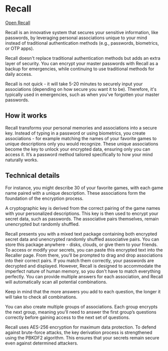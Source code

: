 # Recall

[Open Recall](https://rualark.github.io/Recall)

Recall is an innovative system that secures your sensitive information, like passwords,
by leveraging personal associations unique to your mind instead of traditional authentication methods
(e.g., passwords, biometrics, or OTP apps).

Recall doesn't replace traditional authentication methods but adds an extra layer of security.
You can encrypt your master passwords with Recall as a backup for emergencies,
while continuing to use traditional methods for daily access.

Recall is not quick - it will take 5-20 minutes to securely input your associations (depending on how secure you want it to be).
Therefore, it's typically used in emergencies, such as when you've forgotten your master passwords.

## How it works

Recall transforms your personal memories and associations into a secure key.
Instead of typing in a password or using biometrics, you create associations -
for example matching the names of your favorite games to unique descriptions only you would recognize.
These unique associations become the key to unlock your encrypted data, ensuring only you can access it.
It’s a password method tailored specifically to how your mind naturally works.

## Technical details

For instance, you might describe 30 of your favorite games, with each game name paired with a unique description. These associations form the foundation of the encryption process.

A cryptographic key is derived from the correct pairing of the game names with your personalized descriptions. This key is then used to encrypt your secret data, such as passwords. The associative pairs themselves, remain unencrypted but randomly shuffled.

Recall presents you with a mixed text package containing both encrypted secret data and unencrypted randomly shuffled associative pairs. You can store this package anywhere - disks, clouds, or give them to your friends. To access or modify your secrets, you can paste this encrypted text into the Recaller page. From there, you’ll be prompted to drag and drop associations into their correct pairs. If you match them correctly, your passwords are decrypted and displayed. However, Recall is designed to accommodate the imperfect nature of human memory, so you don't have to match everything perfectly. You can provide multiple answers for each association, and Recall will automatically scan all potential combinations.

Keep in mind that the more answers you add to each question, the longer it will take to check all combinations.

You can also create multiple groups of associations. Each group encrypts the next group, meaning you'll need to answer the first group’s questions correctly before gaining access to the next set of questions.

Recall uses AES-256 encryption for maximum data protection. To defend against brute-force attacks, the key derivation process is strengthened using the PBKDF2 algorithm. This ensures that your secrets remain secure even against determined attackers.
